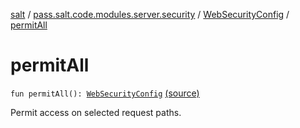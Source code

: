 [salt](../../index.md) / [pass.salt.code.modules.server.security](../index.md) / [WebSecurityConfig](index.md) / [permitAll](./permit-all.md)

# permitAll

`fun permitAll(): `[`WebSecurityConfig`](index.md) [(source)](https://github.com/kurbaniec-tgm/salt/tree/master/code/modules/server/security/WebSecurityConfig.kt#L91)

Permit access on selected request paths.


